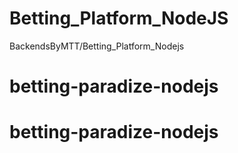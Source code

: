 # Betting_Platform_NodeJS
BackendsByMTT/Betting_Platform_Nodejs
# betting-paradize-nodejs
# betting-paradize-nodejs
